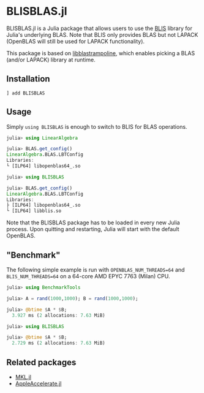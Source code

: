 # BLISBLAS.jl

BLISBLAS.jl is a Julia package that allows users to use the [BLIS](https://github.com/flame/blis) library for Julia's underlying BLAS. Note that BLIS only provides BLAS but not LAPACK (OpenBLAS will still be used for LAPACK functionality).

This package is based on [libblastrampoline](https://github.com/JuliaLinearAlgebra/libblastrampoline), which enables picking a BLAS (and/or LAPACK) library at runtime.

## Installation

```
] add BLISBLAS
```

## Usage

Simply `using BLISBLAS` is enough to switch to BLIS for BLAS operations.

```julia
julia> using LinearAlgebra

julia> BLAS.get_config()
LinearAlgebra.BLAS.LBTConfig
Libraries: 
└ [ILP64] libopenblas64_.so

julia> using BLISBLAS

julia> BLAS.get_config()
LinearAlgebra.BLAS.LBTConfig
Libraries: 
├ [ILP64] libopenblas64_.so
└ [ILP64] libblis.so
```

Note that the BLISBLAS package has to be loaded in every new Julia process. Upon quitting and restarting, Julia will start with the default OpenBLAS.

## "Benchmark"
The following simple example is run with `OPENBLAS_NUM_THREADS=64` and `BLIS_NUM_THREADS=64` on a 64-core AMD EPYC 7763 (Milan) CPU.

```julia
julia> using BenchmarkTools

julia> A = rand(1000,1000); B = rand(1000,1000);

julia> @btime $A * $B;
  3.927 ms (2 allocations: 7.63 MiB)

julia> using BLISBLAS

julia> @btime $A * $B;
  2.729 ms (2 allocations: 7.63 MiB)
```

## Related packages

* [MKL.jl](https://github.com/JuliaLinearAlgebra/MKL.jl)
* [AppleAccelerate.jl](https://github.com/JuliaLinearAlgebra/AppleAccelerate.jl)
